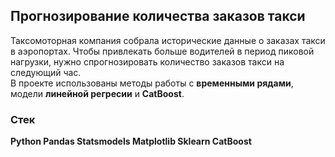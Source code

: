## Прогнозирование количества заказов такси
Таксомоторная компания собрала исторические данные о заказах такси в аэропортах. Чтобы привлекать больше водителей в период пиковой нагрузки, 
нужно спрогнозировать количество заказов такси на следующий час.  
В проекте использованы методы работы с **временными рядами**, модели **линейной регресии** и **CatBoost**.

### Стек
**Python Pandas Statsmodels Matplotlib Sklearn CatBoost**
